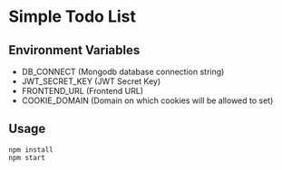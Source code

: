 # Simple Todo List

## Environment Variables

- DB_CONNECT (Mongodb database connection string)
- JWT_SECRET_KEY (JWT Secret Key)
- FRONTEND_URL (Frontend URL)
- COOKIE_DOMAIN (Domain on which cookies will be allowed to set)

## Usage

```
npm install
npm start
```
